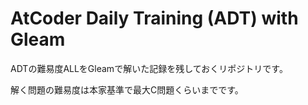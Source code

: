 # AtCoder Daily Training (ADT) with Gleam

ADTの難易度ALLをGleamで解いた記録を残しておくリポジトリです。

解く問題の難易度は本家基準で最大C問題くらいまでです。
